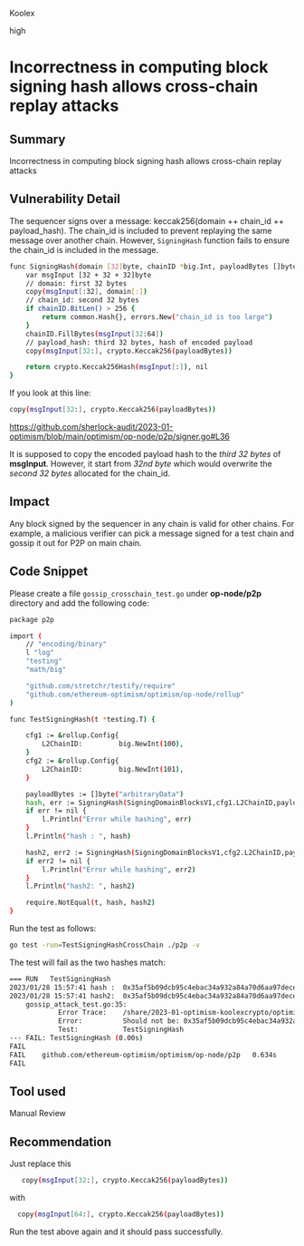 Koolex

high

# Incorrectness in computing block signing hash allows cross-chain replay attacks

## Summary
Incorrectness in computing block signing hash allows cross-chain replay attacks

## Vulnerability Detail
The sequencer signs over a message: keccak256(domain ++ chain_id ++ payload_hash). The chain_id is included to prevent replaying the same message over another chain. However, `SigningHash` function fails to ensure the chain_id is included in the message.

```sh
func SigningHash(domain [32]byte, chainID *big.Int, payloadBytes []byte) (common.Hash, error) {
	var msgInput [32 + 32 + 32]byte
	// domain: first 32 bytes
	copy(msgInput[:32], domain[:])
	// chain_id: second 32 bytes
	if chainID.BitLen() > 256 {
		return common.Hash{}, errors.New("chain_id is too large")
	}
	chainID.FillBytes(msgInput[32:64])
	// payload_hash: third 32 bytes, hash of encoded payload
	copy(msgInput[32:], crypto.Keccak256(payloadBytes))

	return crypto.Keccak256Hash(msgInput[:]), nil
}
```


If you look at this line:
```sh
copy(msgInput[32:], crypto.Keccak256(payloadBytes))
```
https://github.com/sherlock-audit/2023-01-optimism/blob/main/optimism/op-node/p2p/signer.go#L36

It is supposed to copy the encoded payload hash to the *third 32 bytes* of **msgInput**. However, it start from *32nd byte* which would overwrite the *second 32 bytes* allocated for the chain_id.

## Impact
Any block signed by the sequencer in any chain is valid for other chains. For example, a malicious verifier can pick a message signed for a test chain and gossip it out for P2P on main chain.

## Code Snippet
Please create a file `gossip_crosschain_test.go` under **op-node/p2p** directory and add the following code:

```sh
package p2p

import (
	// "encoding/binary"
	l "log"
	"testing"
	"math/big"

	"github.com/stretchr/testify/require"
	"github.com/ethereum-optimism/optimism/op-node/rollup"
)

func TestSigningHash(t *testing.T) {

	cfg1 := &rollup.Config{
		L2ChainID:         big.NewInt(100),
	}
	cfg2 := &rollup.Config{
		L2ChainID:         big.NewInt(101),
	}

	payloadBytes := []byte("arbitraryData")
	hash, err := SigningHash(SigningDomainBlocksV1,cfg1.L2ChainID,payloadBytes)
	if err != nil {
		l.Println("Error while hashing", err)
	}
	l.Println("hash : ", hash)

	hash2, err2 := SigningHash(SigningDomainBlocksV1,cfg2.L2ChainID,payloadBytes)
	if err2 != nil {
		l.Println("Error while hashing", err2)
	}
	l.Println("hash2: ", hash2)

	require.NotEqual(t, hash, hash2)
}
```

Run the test as follows:

```sh
go test -run=TestSigningHashCrossChain ./p2p -v
```

The test will fail as the two hashes match:

```sh
=== RUN   TestSigningHash
2023/01/28 15:57:41 hash :  0x35af5b09dcb95c4ebac34a932a84a70d6aa97dece830972ce9d0affb7cbaea30
2023/01/28 15:57:41 hash2:  0x35af5b09dcb95c4ebac34a932a84a70d6aa97dece830972ce9d0affb7cbaea30
    gossip_attack_test.go:35: 
        	Error Trace:	/share/2023-01-optimism-koolexcrypto/optimism/op-node/p2p/gossip_attack_test.go:35
        	Error:      	Should not be: 0x35af5b09dcb95c4ebac34a932a84a70d6aa97dece830972ce9d0affb7cbaea30
        	Test:       	TestSigningHash
--- FAIL: TestSigningHash (0.00s)
FAIL
FAIL	github.com/ethereum-optimism/optimism/op-node/p2p	0.634s
FAIL
```

## Tool used

Manual Review

## Recommendation
 Just replace this 
 
 ```sh
	copy(msgInput[32:], crypto.Keccak256(payloadBytes))
```
 
 with 
 
  ```sh
	copy(msgInput[64:], crypto.Keccak256(payloadBytes))
```

Run the test above again and it should pass successfully.